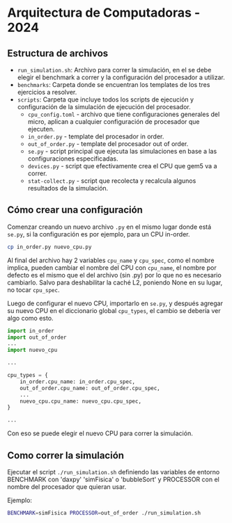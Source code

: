 # Arquitectura de Computadoras - 2024

## Estructura de archivos

- `run_simulation.sh`: Archivo para correr la simulación, en el se debe elegir el benchmark a correr y la configuración del procesador a utilizar.
- `benchmarks`: Carpeta donde se encuentran los templates de los tres ejercicios a resolver.
- `scripts`: Carpeta que incluye todos los scripts de ejecución y configuración de la simulación de ejecución del procesador.
  + `cpu_config.toml` - archivo que tiene configuraciones generales del micro, aplican a cualquier configuración de procesador que ejecuten.
  + `in_order.py` - template del procesador in order.
  + `out_of_order.py` - template del procesador out of order.
  + `se.py` - script principal que ejecuta las simulaciones en base a las configuraciones especificadas.
  + `devices.py` - script que efectivamente crea el CPU que gem5 va a correr.
  + `stat-collect.py` - script que recolecta y recalcula algunos resultados de la simulación.

## Cómo crear una configuración

Comenzar creando un nuevo archivo `.py` en el mismo lugar donde está `se.py`, si la configuración es por ejemplo, para un CPU in-order.

```sh
cp in_order.py nuevo_cpu.py
```

Al final del archivo hay 2 variables `cpu_name` y `cpu_spec`, como el nombre implica, pueden cambiar el nombre del CPU con `cpu_name`, el nombre por defecto es el mismo que el del archivo (sin .py) por lo que no es necesario cambiarlo.
Salvo para deshabilitar la caché L2, poniendo None en su lugar, no tocar `cpu_spec`.

Luego de configurar el nuevo CPU, importarlo en `se.py`, y después agregar su nuevo CPU en el diccionario global `cpu_types`, el cambio se debería ver algo como esto.

```py
import in_order
import out_of_order
...
import nuevo_cpu

...

cpu_types = {
    in_order.cpu_name: in_order.cpu_spec,
    out_of_order.cpu_name: out_of_order.cpu_spec,
    ...
    nuevo_cpu.cpu_name: nuevo_cpu.cpu_spec,
}

...
```

Con eso se puede elegir el nuevo CPU para correr la simulación.


## Como correr la simulación

Ejecutar el script `./run_simulation.sh` definiendo las variables de entorno BENCHMARK con 'daxpy' 'simFisica' o 'bubbleSort' y PROCESSOR con el nombre del procesador que quieran usar.

Ejemplo:

```sh
BENCHMARK=simFisica PROCESSOR=out_of_order ./run_simulation.sh
```
